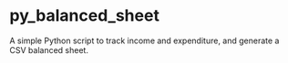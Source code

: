 # py_balanced_sheet
A simple Python script to track income and expenditure, and generate a CSV balanced sheet.
